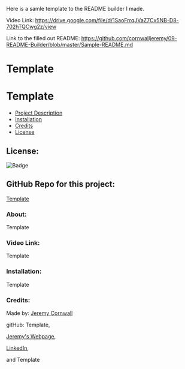 Here is a samle template to the README builder I made. 

Video Link:
https://drive.google.com/file/d/1SaoFrrqJVaZ7Cx5NB-D8-702hTQCwg2z/view

Link to the filled out README: https://github.com/cornwalljeremy/09-README-Builder/blob/master/Sample-README.md

# **Template**
  # Template

  * [Project Description](#about)
  * [Installation](#installation)
  * [Credits](#credits)
  * [License](#license)
  
  ## License: 
  ![Badge](https://img.shields.io/badge/License-Bat_Signal-red)
  
  ## GitHub Repo for this project:
  [Template](https://github.com/Template/Template)

  ### About:
  Template

  ### Video Link:
  Template

  ### Installation:
  Template

  ### Credits:
  Made by: 
  [Jeremy Cornwall](cornwall.jeremy@gmail.com)

  gitHub: Template,

  [Jeremy's Webpage](https://cornwalljeremy.github.io/cornwall-portfolio),

  [LinkedIn](https://www.linkedin.com/in/jeremy-cornwall-a9698448/),

   and Template 
   
  
  
  
  
  
  
  
